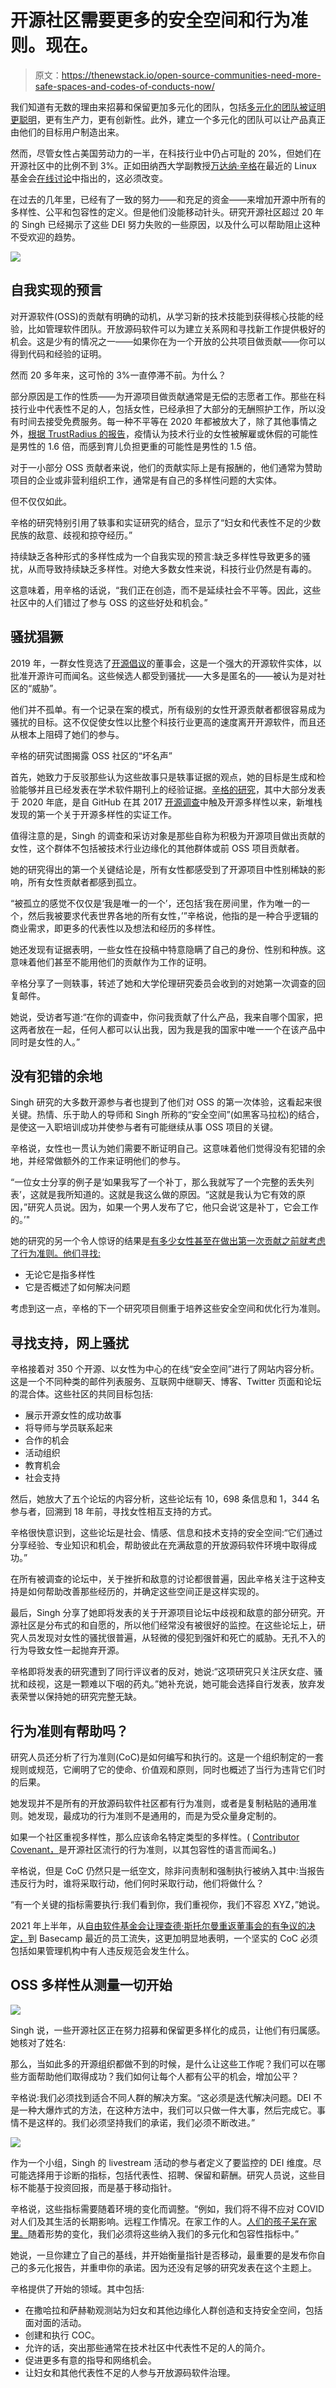 # 开源社区需要更多的安全空间和行为准则。现在。

> 原文：<https://thenewstack.io/open-source-communities-need-more-safe-spaces-and-codes-of-conducts-now/>

我们知道有无数的理由来招募和保留更加多元化的团队，包括[多元化的团队被证明更聪明](https://hbr.org/2016/11/why-diverse-teams-are-smarter?)，更有生产力，更有创新性。此外，建立一个多元化的团队可以让产品真正由他们的目标用户制造出来。

然而，尽管女性占美国劳动力的一半，在科技行业中仍占可耻的 20%，但她们在开源社区中的比例不到 3%。正如田纳西大学副教授[万达纳·辛格](http://sis.utk.edu/vandana)在最近的 Linux 基金会[在线讨论](https://www.linuxfoundation.org/webinars/time-for-disrupting-the-status-quo-diversity-in-open-source-software/)中指出的，这必须改变。

在过去的几年里，已经有了一致的努力——和充足的资金——来增加开源中所有的多样性、公平和包容性的定义。但是他们没能移动针头。研究开源社区超过 20 年的 Singh 已经揭示了这些 DEI 努力失败的一些原因，以及什么可以帮助阻止这种不受欢迎的趋势。

![](img/749111605e6f6f60b60396df5731069e.png)

## 自我实现的预言

对开源软件(OSS)的贡献有明确的动机，从学习新的技术技能到获得核心技能的经验，比如管理软件团队。开放源码软件可以为建立关系网和寻找新工作提供极好的机会。这是少有的情况之一——如果你在为一个开放的公共项目做贡献——你可以得到代码和经验的证明。

然而 20 多年来，这可怜的 3%一直停滞不前。为什么？

部分原因是工作的性质——为开源项目做贡献通常是无偿的志愿者工作。那些在科技行业中代表性不足的人，包括女性，已经承担了大部分的无酬照护工作，所以没有时间去接受免费服务。每一种不平等在 2020 年都被放大了，除了其他事情之外，[根据 TrustRadius 的报告](https://www.womenintech.co.uk/3-ways-the-pandemic-has-impacted-women-in-tech)，疫情认为技术行业的女性被解雇或休假的可能性是男性的 1.6 倍，而感到育儿负担更重的可能性是男性的 1.5 倍。

对于一小部分 OSS 贡献者来说，他们的贡献实际上是有报酬的，他们通常为赞助项目的企业或非营利组织工作，通常是有自己的多样性问题的大实体。

但不仅仅如此。

辛格的研究特别引用了轶事和实证研究的结合，显示了“妇女和代表性不足的少数民族的敌意、歧视和掠夺经历。”

持续缺乏各种形式的多样性成为一个自我实现的预言:缺乏多样性导致更多的骚扰，从而导致持续缺乏多样性。对绝大多数女性来说，科技行业仍然是有毒的。

这意味着，用辛格的话说，“我们正在创造，而不是延续社会不平等。因此，这些社区中的人们错过了参与 OSS 的这些好处和机会。”

## 骚扰猖獗

2019 年，一群女性竞选了[开源倡议](https://opensource.org/)的董事会，这是一个强大的开源软件实体，以批准开源许可而闻名。这些候选人都受到骚扰——大多是匿名的——被认为是对社区的“威胁”。

他们并不孤单。有一个记录在案的模式，所有级别的女性开源贡献者都很容易成为骚扰的目标。这不仅促使女性以比整个科技行业更高的速度离开开源软件，而且还从根本上阻碍了她们的参与。

辛格的研究试图揭露 OSS 社区的“坏名声”

首先，她致力于反驳那些认为这些故事只是轶事证据的观点，她的目标是生成和检验能够并且已经发表在学术软件期刊上的经验证据。[辛格的研究](https://sis.utk.edu/vandana/women-in-oss)，其中大部分发表于 2020 年底，是自 GitHub 在其 2017 [开源调查](https://opensourcesurvey.org/2017/)中触及开源多样性以来，新堆栈发现的第一个关于开源多样性的实证工作。

值得注意的是，Singh 的调查和采访对象是那些自称为积极为开源项目做出贡献的女性，这个群体不包括被技术行业边缘化的其他群体或前 OSS 项目贡献者。

她的研究得出的第一个关键结论是，所有女性都感受到了开源项目中性别稀缺的影响，所有女性贡献者都感到孤立。

“被孤立的感觉不仅仅是‘我是唯一的一个’，还包括‘我在房间里，作为唯一的一个，然后我被要求代表世界各地的所有女性，’”辛格说，他指的是一种合乎逻辑的商业需求，即更多的代表性以及想法和经历的多样性。

她还发现有证据表明，一些女性在投稿中特意隐瞒了自己的身份、性别和种族。这意味着他们甚至不能用他们的贡献作为工作的证明。

辛格分享了一则轶事，转述了她和大学伦理研究委员会收到的对她第一次调查的回复邮件。

她说，受访者写道:“在你的调查中，你问我贡献了什么产品，我来自哪个国家，把这两者放在一起，任何人都可以认出我，因为我是我的国家中唯一一个在该产品中同时是女性的人。”

## 没有犯错的余地

Singh 研究的大多数开源参与者也提到了他们对 OSS 的第一次体验，这看起来很关键。热情、乐于助人的导师和 Singh 所称的“安全空间”(如黑客马拉松)的结合，是使这一入职培训成功并使参与者有可能继续从事 OSS 项目的关键。

辛格说，女性也一贯认为她们需要不断证明自己。这意味着他们觉得没有犯错的余地，并经常做额外的工作来证明他们的参与。

“一位女士分享的例子是‘如果我写了一个补丁，那么我就写了一个完整的丢失列表’，这就是我所知道的。这就是我这么做的原因。“这就是我认为它有效的原因，”研究人员说。因为，如果一个男人发布了它，他只会说‘这是补丁，它会工作的。’"

她的研究的另一个令人惊讶的结果是[有多少女性甚至在做出第一次贡献之前就考虑了行为准则。他们寻找:](https://www.springerprofessional.de/en/codes-of-conduct-in-open-source-software-for-warm-and-fuzzy-feel/18912452)

*   无论它是指多样性
*   它是否概述了如何解决问题

考虑到这一点，辛格的下一个研究项目侧重于培养这些安全空间和优化行为准则。

## 寻找支持，网上骚扰

辛格接着对 350 个开源、以女性为中心的在线“安全空间”进行了网站内容分析。这是一个不同种类的邮件列表服务、互联网中继聊天、博客、Twitter 页面和论坛的混合体。这些社区的共同目标包括:

*   展示开源女性的成功故事
*   将导师与学员联系起来
*   合作的机会
*   活动组织
*   教育机会
*   社会支持

然后，她放大了五个论坛的内容分析，这些论坛有 10，698 条信息和 1，344 名参与者，回溯到 18 年前，寻找女性相互支持的方式。

辛格很快意识到，这些论坛是社会、情感、信息和技术支持的安全空间:“它们通过分享经验、专业知识和机会，帮助彼此在充满敌意的开放源码软件环境中取得成功。”

在所有被调查的论坛中，关于挫折和敌意的讨论都很普遍，因此辛格关注于这种支持是如何帮助改善那些经历的，并确定这些空间正是这样实现的。

最后，Singh 分享了她即将发表的关于开源项目论坛中歧视和敌意的部分研究。开源社区是分布式的和自愿的，所以他们经常没有被很好的监控。在这些论坛上，研究人员发现对女性的骚扰很普遍，从轻微的侵犯到强奸和死亡的威胁。无孔不入的行为导致女性一起抛弃开源。

辛格即将发表的研究遭到了同行评议者的反对，她说:“这项研究只关注厌女症、骚扰和歧视，这是一颗难以下咽的药丸。”她补充说，她可能会选择自行发表，放弃发表荣誉以保持她的研究完整无缺。

## 行为准则有帮助吗？

研究人员还分析了行为准则(CoC)是如何编写和执行的。这是一个组织制定的一套规则或规范，它阐明了它的使命、价值观和原则，同时也概述了当行为违背它们时的后果。

她发现并不是所有的开放源码软件社区都有行为准则，或者是复制粘贴的通用准则。她发现，最成功的行为准则不是通用的，而是为受众量身定制的。

如果一个社区重视多样性，那么应该命名特定类型的多样性。( [Contributor Covenant，](https://www.contributor-covenant.org/version/2/0/code_of_conduct/)是开源社区流行的行为准则，以其包容性的语言而闻名。)

辛格说，但是 CoC 仍然只是一纸空文，除非问责制和强制执行被纳入其中:当报告违反行为时，谁将采取行动，他们何时采取行动，他们将做什么？

“有一个关键的指标需要执行:我们看到你，我们重视你，我们不容忍 XYZ，”她说。

2021 年上半年，从[自由软件基金会让理查德·斯托尔曼重返董事会的有争议的决定，](https://thenewstack.io/why-almost-everyone-wants-richard-stallman-cancelled/)到 Basecamp 最近的员工流失，这更加明显地表明，一个坚实的 CoC 必须包括如果管理机构中有人违反规范会发生什么。

## OSS 多样性从测量一切开始

![](img/36de5215cebb7be3855ca356f7998125.png)

Singh 说，一些开源社区正在努力招募和保留更多样化的成员，让他们有归属感。她核对了姓名:

那么，当如此多的开源组织都做不到的时候，是什么让这些工作呢？我们可以在哪些方面帮助他们取得成功？我们如何让每个人都有公平的机会，增加公平？

辛格说:我们必须找到适合不同人群的解决方案。“这必须是迭代解决问题。DEI 不是一种大爆炸式的方法，在这种方法中，我们可以只做一件大事，然后完成它。事情不是这样的。我们必须坚持我们的承诺，我们必须不断改进。”

![](img/ea84f4ffdf58f6a73cd2ddf62ce467ca.png)

作为一个小组，Singh 的 livestream 活动的参与者定义了要监控的 DEI 维度。尽可能选择用于诊断的指标，包括代表性、招聘、保留和薪酬。研究人员说，这些目标不能基于投资回报，而是基于移动指针。

辛格说，这些指标需要随着环境的变化而调整。“例如，我们将不得不应对 COVID 对人们及其生活的长期影响。远程工作情况。在家工作的人。[人们的孩子呆在家里。](https://thenewstack.io/chaos-hugs-and-interruptions-dev-folks-work-from-home-with-kids/)随着形势的变化，我们必须将这些纳入我们的多元化和包容性指标中。”

她说，一旦你建立了自己的基线，并开始衡量指针是否移动，最重要的是发布你自己的多元化报告，并重申你的承诺。因为还没有足够的研究发表在这个主题上。

辛格提供了开始的领域。其中包括:

*   在撒哈拉和萨赫勒观测站为妇女和其他边缘化人群创造和支持安全空间，包括面对面的活动。
*   创建和执行 COC。
*   允许的话，突出那些通常在技术社区中代表性不足的人的简介。
*   促进更多有意的指导和网络机会。
*   让妇女和其他代表性不足的人参与开放源码软件治理。

<svg xmlns:xlink="http://www.w3.org/1999/xlink" viewBox="0 0 68 31" version="1.1"><title>Group</title> <desc>Created with Sketch.</desc></svg>